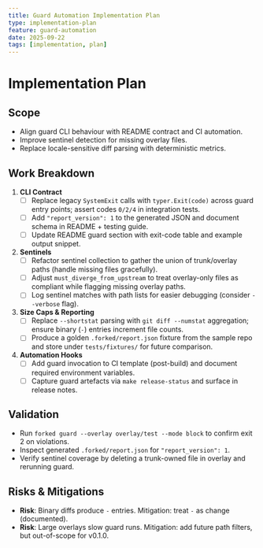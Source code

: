 ```yaml
---
title: Guard Automation Implementation Plan
type: implementation-plan
feature: guard-automation
date: 2025-09-22
tags: [implementation, plan]
---
```


# Implementation Plan

## Scope
- Align guard CLI behaviour with README contract and CI automation.
- Improve sentinel detection for missing overlay files.
- Replace locale-sensitive diff parsing with deterministic metrics.

## Work Breakdown
1. **CLI Contract**
   - [ ] Replace legacy `SystemExit` calls with `typer.Exit(code)` across guard entry points; assert codes `0/2/4` in integration tests.
   - [ ] Add `"report_version": 1` to the generated JSON and document schema in README + testing guide.
   - [ ] Update README guard section with exit-code table and example output snippet.
2. **Sentinels**
   - [ ] Refactor sentinel collection to gather the union of trunk/overlay paths (handle missing files gracefully).
   - [ ] Adjust `must_diverge_from_upstream` to treat overlay-only files as compliant while flagging missing overlay paths.
   - [ ] Log sentinel matches with path lists for easier debugging (consider `--verbose` flag).
3. **Size Caps & Reporting**
   - [ ] Replace `--shortstat` parsing with `git diff --numstat` aggregation; ensure binary (`-`) entries increment file counts.
   - [ ] Produce a golden `.forked/report.json` fixture from the sample repo and store under `tests/fixtures/` for future comparison.
4. **Automation Hooks**
   - [ ] Add guard invocation to CI template (post-build) and document required environment variables.
   - [ ] Capture guard artefacts via `make release-status` and surface in release notes.

## Validation
- Run `forked guard --overlay overlay/test --mode block` to confirm exit 2 on violations.
- Inspect generated `.forked/report.json` for `"report_version": 1`.
- Verify sentinel coverage by deleting a trunk-owned file in overlay and rerunning guard.

## Risks & Mitigations
- **Risk**: Binary diffs produce `-` entries. Mitigation: treat `-` as change (documented).
- **Risk**: Large overlays slow guard runs. Mitigation: add future path filters, but out-of-scope for v0.1.0.
